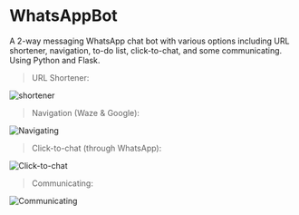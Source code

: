 # WhatsAppBot

A 2-way messaging WhatsApp chat bot with various options including URL shortener, navigation, to-do list, click-to-chat, and some communicating. Using Python and Flask.

>URL Shortener:

![shortener](https://i.imgur.com/FbmHVIK.png)

>Navigation (Waze & Google):

![Navigating](https://i.imgur.com/aypP1Xw.png)

>Click-to-chat (through WhatsApp):

![Click-to-chat](https://i.imgur.com/FDKlL8Y.png)

>Communicating:

![Communicating](https://i.imgur.com/7ke8snl.png)

<img src="https://pastepixel.com/image/aAS3FEw5WUueX9DtA5tN.png" alt=""/>
